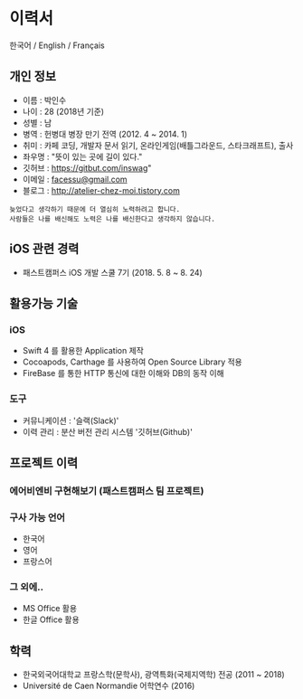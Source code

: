 # 이력서
한국어 / English / Français 

## 개인 정보
- 이름 : 박인수
- 나이 : 28 (2018년 기준)
- 성별 : 남
- 병역 : 헌병대 병장 만기 전역 (2012. 4 ~ 2014. 1)
- 취미 : 카페 코딩, 개발자 문서 읽기, 온라인게임(배틀그라운드, 스타크래프트), 출사
- 좌우명 : "뜻이 있는 곳에 길이 있다."
- 깃허브 : https://gitbut.com/inswag"
- 이메일 : facessu@gmail.com
- 블로그 : http://atelier-chez-moi.tistory.com
  
```
늦었다고 생각하기 때문에 더 열심히 노력하려고 합니다.
사람들은 나를 배신해도 노력은 나를 배신한다고 생각하지 않습니다.
```

## iOS 관련 경력
- 패스트캠퍼스 iOS 개발 스쿨 7기 (2018. 5. 8 ~ 8. 24)

## 활용가능 기술
### iOS
- Swift 4 를 활용한 Application 제작
- Cocoapods, Carthage 를 사용하여 Open Source Library 적용
- FireBase 를 통한 HTTP 통신에 대한 이해와 DB의 동작 이해

### 도구
- 커뮤니케이션 : '슬랙(Slack)'
- 이력 관리 : 분산 버전 관리 시스템 '깃허브(Github)'

## 프로젝트 이력
### 에어비엔비 구현해보기 (패스트캠퍼스 팀 프로젝트)


### 구사 가능 언어
- 한국어
- 영어
- 프랑스어

### 그 외에..
- MS Office 활용 
- 한글 Office 활용


## 학력
- 한국외국어대학교 프랑스학(문학사), 광역특화(국제지역학) 전공 (2011 ~ 2018)
- Université de Caen Normandie 어학연수 (2016)


